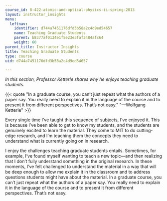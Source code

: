 ```yaml
---
course_id: 8-422-atomic-and-optical-physics-ii-spring-2013
layout: instructor_insights
menu:
  leftnav:
    identifier: d744a7451176dfd3b58a2c4d9ed54657
    name: Teaching Graduate Students
    parent: b8377af0134e1f5e23e3faf3484afc64
    weight: 60
parent_title: Instructor Insights
title: Teaching Graduate Students
type: course
uid: d744a7451176dfd3b58a2c4d9ed54657

---
```


_In this section, Professor Ketterle shares why he enjoys teaching graduate students._

{{< quote "In a graduate course, you can’t just repeat what the authors of a paper say. You really need to explain it in the language of the course and to present it from different perspectives. That’s not easy." "—Wolfgang Ketterle" >}}

Every single time I’ve taught this sequence of subjects, I’ve enjoyed it. This is because I’ve been able to get to know my students, and the students are genuinely excited to learn the material. They come to MIT to do cutting-edge research, and I’m teaching them the concepts they need to understand what is currently going on in research.

I enjoy the challenges teaching graduate students entails. Sometimes, for example, I’ve found myself wanting to teach a new topic—and then realizing that I don’t fully understand something in the original research. In these moments, I’ve felt challenged to understand the material in a way that will be deep enough to allow me explain it in the classroom and to address questions students might have about the material. In a graduate course, you can’t just repeat what the authors of a paper say. You really need to explain it in the language of the course and to present it from different perspectives. That’s not easy.